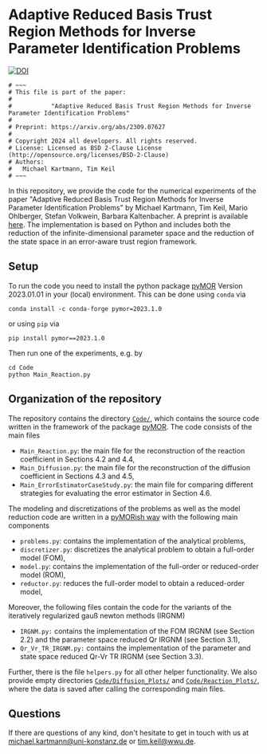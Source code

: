 # Adaptive Reduced Basis Trust Region Methods for Inverse Parameter Identification Problems

[![DOI](https://zenodo.org/badge/DOI/10.5281/zenodo.10625863.svg)](https://doi.org/10.5281/zenodo.10625863)

```
# ~~~
# This file is part of the paper:
#   
#           "Adaptive Reduced Basis Trust Region Methods for Inverse Parameter Identification Problems"
#
# Preprint: https://arxiv.org/abs/2309.07627
#
# Copyright 2024 all developers. All rights reserved.
# License: Licensed as BSD 2-Clause License (http://opensource.org/licenses/BSD-2-Clause)
# Authors:
#   Michael Kartmann, Tim Keil
# ~~~
```

In this repository, we provide the code for the numerical experiments of the paper "Adaptive Reduced Basis Trust Region Methods for Inverse Parameter Identification Problems" by Michael Kartmann, Tim Keil, Mario Ohlberger, Stefan Volkwein, Barbara Kaltenbacher. A preprint is available [here](https://arxiv.org/abs/2309.07627). The implementation is based on Python and includes both the reduction of the infinite-dimensional parameter space and the reduction of the state space in an error-aware trust region framework.

## Setup 

To run the code you need to install the python package [pyMOR](https://pymor.org) Version 2023.01.01 in your (local) environment. This can be done using `conda` via
```
conda install -c conda-forge pymor=2023.1.0
```
or using `pip` via
```
pip install pymor==2023.1.0
```

Then run one of the experiments, e.g. by
```
cd Code
python Main_Reaction.py
```


## Organization of the repository

The repository contains the directory [`Code/`](https://github.com/michikartmann/adaptive_trrb_for_parameter_identification/tree/main/Code), which contains the source code written in the framework of the package [pyMOR](https://pymor.org). The code consists of the main files

* `Main_Reaction.py`: the main file for the reconstruction of the reaction coefficient in Sections 4.2 and 4.4,
* `Main_Diffusion.py`: the main file for the reconstruction of the diffusion coefficient in Sections 4.3 and 4.5,
* `Main_ErrorEstimatorCaseStudy.py`: the main file for comparing different strategies for evaluating the error estimator in Section 4.6.

The modeling and discretizations of the problems as well as the model reduction code are written in a [pyMORish way](https://docs.pymor.org/2023-1-0/technical_overview.html) with the following main components

* `problems.py`: contains the implementation of the analytical problems,
* `discretizer.py`: discretizes the analytical problem to obtain a full-order model (FOM),
* `model.py`: contains the implementation of the full-order or reduced-order model (ROM),
* `reductor.py`: reduces the full-order model to obtain a reduced-order model,

Moreover, the following files contain the code for the variants of the iteratively regularized gauß newton methods (IRGNM)

* `IRGNM.py:` contains the implementation of the FOM IRGNM (see Section 2.2) and the parameter space reduced Qr IRGNM (see Section 3.1),
* `Qr_Vr_TR_IRGNM.py:` contains the implementation of the parameter and state space reduced Qr-Vr TR IRGNM (see Section 3.3).

Further, there is the file `helpers.py` for all other helper functionality. We also provide empty directories [`Code/Diffusion_Plots/`](https://github.com/michikartmann/adaptive_trrb_for_parameter_identification/tree/main/Code/Diffusion_Plots) and [`Code/Reaction_Plots/`](https://github.com/michikartmann/adaptive_trrb_for_parameter_identification/tree/main/Code/Reaction_Plots), where the data is saved after calling the corresponding main files.

## Questions

If there are questions of any kind, don't hesitate to get in touch with us at <michael.kartmann@uni-konstanz.de> or <tim.keil@wwu.de>.
